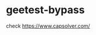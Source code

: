 # geetest-bypass
check https://www.capsolver.com/ 





















                                                                   